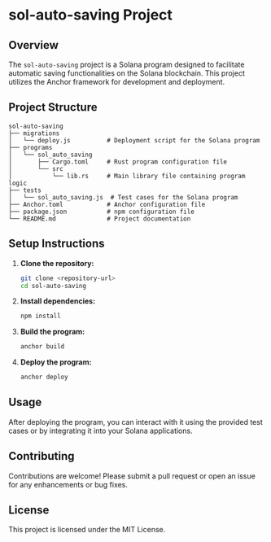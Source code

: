 # sol-auto-saving Project

## Overview
The `sol-auto-saving` project is a Solana program designed to facilitate automatic saving functionalities on the Solana blockchain. This project utilizes the Anchor framework for development and deployment.

## Project Structure
```
sol-auto-saving
├── migrations
│   └── deploy.js          # Deployment script for the Solana program
├── programs
│   └── sol_auto_saving
│       ├── Cargo.toml     # Rust program configuration file
│       └── src
│           └── lib.rs     # Main library file containing program logic
├── tests
│   └── sol_auto_saving.js  # Test cases for the Solana program
├── Anchor.toml            # Anchor configuration file
├── package.json           # npm configuration file
└── README.md              # Project documentation
```

## Setup Instructions
1. **Clone the repository:**
   ```bash
   git clone <repository-url>
   cd sol-auto-saving
   ```

2. **Install dependencies:**
   ```bash
   npm install
   ```

3. **Build the program:**
   ```bash
   anchor build
   ```

4. **Deploy the program:**
   ```bash
   anchor deploy
   ```

## Usage
After deploying the program, you can interact with it using the provided test cases or by integrating it into your Solana applications.

## Contributing
Contributions are welcome! Please submit a pull request or open an issue for any enhancements or bug fixes.

## License
This project is licensed under the MIT License.